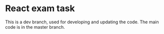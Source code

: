 # React exam task

This is a dev branch, used for developing and updating the code. The main code is in the master branch.
